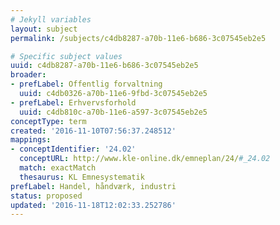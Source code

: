 ```yaml
---
# Jekyll variables
layout: subject
permalink: /subjects/c4db8287-a70b-11e6-b686-3c07545eb2e5

# Specific subject values
uuid: c4db8287-a70b-11e6-b686-3c07545eb2e5
broader:
- prefLabel: Offentlig forvaltning
  uuid: c4db0326-a70b-11e6-9fbd-3c07545eb2e5
- prefLabel: Erhvervsforhold
  uuid: c4db810c-a70b-11e6-a597-3c07545eb2e5
conceptType: term
created: '2016-11-10T07:56:37.248512'
mappings:
- conceptIdentifier: '24.02'
  conceptURL: http://www.kle-online.dk/emneplan/24/#_24.02
  match: exactMatch
  thesaurus: KL Emnesystematik
prefLabel: Handel, håndværk, industri
status: proposed
updated: '2016-11-18T12:02:33.252786'
---
```

